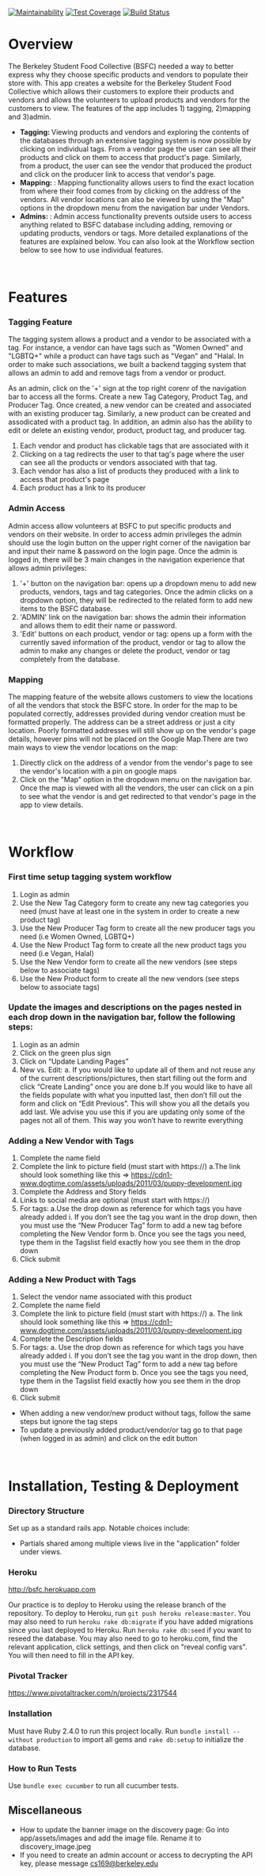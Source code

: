 [![Maintainability](https://api.codeclimate.com/v1/badges/237c342e4fc77c0c3689/maintainability)](https://codeclimate.com/github/asliakalin/Berkeley-Student-Food-Collective)
[![Test Coverage](https://api.codeclimate.com/v1/badges/237c342e4fc77c0c3689/test_coverage)](https://codeclimate.com/github/asliakalin/Berkeley-Student-Food-Collective/test_coverage)
[![Build Status](https://travis-ci.org/asliakalin/Berkeley-Student-Food-Collective.svg?branch=master)](https://travis-ci.com/asliakalin/Berkeley-Student-Food-Collective)


# Overview

The Berkeley Student Food Collective (BSFC) needed a way to better express why they choose specific products and vendors to populate their store with. This app creates a website for the Berkeley Student Food Collective which allows their customers to explore their products and vendors and allows the volunteers to upload products and vendors for the customers to view. 
The features of the app includes 1) tagging, 2)mapping and 3)admin.
- <b> Tagging: </b> Viewing products and vendors and exploring the contents of the databases through an extensive tagging system is now possible by clicking on individual tags. From a vendor page the user can see all their products and click on them to access that product's page. Similarly, from a product, the user can see the vendor that produced the product and click on the producer link to access that vendor's page.
- <b> Mapping: </b>: Mapping functionality allows users to find the exact location from where their food comes from by clicking on the address of the vendors. All vendor locations can also be viewed by using the "Map" options in the dropdown menu from the navigation bar under Vendors.
- <b> Admins: </b>: Admin access functionality prevents outside users to access anything related to BSFC database including adding, removing or updating products, vendors or tags.
More detailed explanations of the features are explained below. You can also look at the Workflow section below to see how to use individual features.

<br/>

# Features

### Tagging Feature

The tagging system allows a product and a vendor to be associated with a tag. For instance, a vendor can have tags such as "Women Owned" and "LGBTQ+" while a product can have tags such as "Vegan" and "Halal. In order to make such associations, we built a backend tagging system that allows an admin to add and remove tags from a vendor or product. 

As an admin, click on the '+' sign at the top right corenr of the navigation bar to access all the forms. Create a new Tag Category, Product Tag, and Producer Tag. Once created, a new vendor can be created and associated with an existing producer tag. Similarly, a new product can be created and assodicated with a product tag. In addition, an admin also has the ability to edit or delete an existing vendor, product, product tag, and producer tag.

1. Each vendor and product has clickable tags that are associated with it
2. Clicking on a tag redirects the user to that tag's page where the user can see all the products or vendors associated with that tag.
3. Each vendor has also a list of products they produced with a link to access that product's page
3. Each product has a link to its producer


### Admin Access

Admin access allow volunteers at BSFC to put specific products and vendors on their website. In order to access admin privileges the admin should use the login button on the upper right corner of the navigation bar and input their name & password on the login page. Once the admin is logged in, there will be 3 main changes in the navigation experience that allows admin privileges:
1. '+' button on the navigation bar: opens up a dropdown menu to add new products, vendors, tags and tag categories. Once the admin clicks on a dropdown option, they will be redirected to the related form to add new items to the BSFC database.
2. 'ADMIN' link on the navigation bar: shows the admin their information and allows them to edit their name or password.
3. 'Edit' buttons on each product, vendor or tag: opens up a form with the currently saved information of the product, vendor or tag to allow the admin to make any changes or delete the product, vendor or tag completely from the database.

### Mapping 

The mapping feature of the website allows customers to view the locations of all the vendors that stock the BSFC store. In order for the map to be populated correctly, addresses provided during vendor creation must be formatted properly. The address can be a street address or just a city location. Poorly formatted addresses will still show up on the vendor's page details, however pins will not be placed on the Google Map.There are two main ways to view the vendor locations on the map:
1. Directly click on the address of a vendor from the vendor's page to see the vendor's location with a pin on google maps
2. Click on the "Map" option in the dropdown menu on the navigation bar. Once the map is viewed with all the vendors, the user can click on a pin to see what the vendor is and get redirected to that vendor's page in the app to view details.



<br/>

# Workflow
### First time setup tagging system workflow 
1. Login as admin
2.	Use the New Tag Category form to create any new tag categories you need (must have at least one in the system in order to create a new product tag)
3.	Use the New Producer Tag form to create all the new producer tags you need (i.e Women Owned, LGBTQ+)
4.	Use the New Product Tag form to create all the new product tags you need (i.e Vegan, Halal)
5.	Use the New Vendor form to create all the new vendors (see steps below to associate tags)
6.	Use the New Product form to create all the new vendors (see steps below to associate tags)

### Update the images and descriptions on the pages nested in each drop down in the navigation bar, follow the following steps:
1.	Login as an admin
2.	Click on the green plus sign
3.	Click on “Update Landing Pages”
4.	New vs. Edit:
  a. If you would like to update all of them and not reuse any of the current descriptions/pictures, then start filling out the form and click “Create Landing” once you are done
  b.If you would like to have all the fields populate with what you inputted last, then don’t fill out the form and click on “Edit Previous”. This will show you all the details you add last. We advise you use this if you are updating only some of the pages not all of them. This way you won’t have to rewrite everything
 
 ### Adding a New Vendor with Tags 
1. Complete the name field 
2. Complete the link to picture field (must start with https://)
  a.The link should look something like this => https://cdn1-www.dogtime.com/assets/uploads/2011/03/puppy-development.jpg 
3. Complete the Address and Story fields
4. Links to social media are optional (must start with https://)
5. For tags:
  a.Use the drop down as reference for which tags you have already added
    i. If you don’t see the tag you want in the drop down, then you must use the “New Producer Tag” form to add a new tag before completing the New Vendor form 
  b. Once you see the tags you need, type them in the Tagslist field exactly how you see them in the drop down 
6. Click submit

### Adding a New Product with Tags 
1. Select the vendor name associated with this product
2. Complete the name field
3. Complete the link to picture field (must start with https://)
a. The link should look something like this => https://cdn1-www.dogtime.com/assets/uploads/2011/03/puppy-development.jpg 
4. Complete the Description fields
5. For tags:
a.	Use the drop down as reference for which tags you have already added
i.	If you don’t see the tag you want in the drop down, then you must use the “New Product Tag” form to add a new tag before completing the New Product form 
b.	Once you see the tags you need, type them in the Tagslist field exactly how you see them in the drop down 
6. Click submit

- When adding a new vendor/new product without tags, follow the same steps but ignore the tag steps
- To update a previously added product/vendor/or tag go to that page (when logged in as admin) and click on the edit button 

<br/>

# Installation, Testing & Deployment

### Directory Structure

Set up as a standard rails app. Notable choices include:
- Partials shared among multiple views live in the "application" folder under views.

### Heroku

http://bsfc.herokuapp.com

Our practice is to deploy to Heroku using the release branch of the repository.
To deploy to Heroku, run `git push heroku release:master`. You may also need to run `heroku rake db:migrate` if you have added migrations since you last deployed to Heroku. Run `heroku rake db:seed` if you want to reseed the database. You may also need to go to heroku.com, find the relevant application, click settings, and then click on "reveal config vars". You will then need to fill in the API key. 

### Pivotal Tracker

https://www.pivotaltracker.com/n/projects/2317544

### Installation

Must have Ruby 2.4.0 to run this project locally. Run `bundle install --without production` to import all gems and `rake db:setup` to initialize the database.

### How to Run Tests

Use `bundle exec cucumber` to run all cucumber tests.

## Miscellaneous

- How to update the banner image on the discovery page: Go into app/assets/images and add the image file. Rename it to discovery_image.jpeg
- If you need to create an admin account or access to decrypting the API key, please message cs169@berkeley.edu
